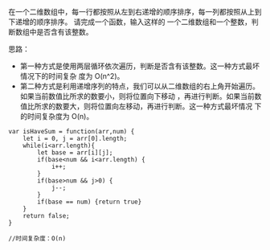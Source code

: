在一个二维数组中，每一行都按照从左到右递增的顺序排序，每一列都按照从上到下递增的顺序排序。 请完成一个函数，输入这样的 一个二维数组和一个整数，判断数组中是否含有该整数。

思路：

* 第一种方式是使用两层循环依次遍历，判断是否含有该整数。这一种方式最坏情况下的时间复杂 度为 O(n^2)。 
* 第二种方式是利用递增序列的特点，我们可以从二维数组的右上角开始遍历。如果当前数值比所求的数要小，则将位置向下移动 ，再进行判断。如果当前数值比所求的数要大，则将位置向左移动，再进行判断。这一种方式最坏情况 下的时间复杂度为 O(n)。

```
var isHaveSum = function(arr,num) {
	let i = 0, j = arr[0].length;
	while(i<arr.length){
		let base = arr[i][j];
		if(base<num && i<arr.length) {
			i++;
		}
		if(base>num && j>0) {
			j--;
		}
		if(base == num) {return true}
	}
	return false;
}

//时间复杂度：O(n)
```

